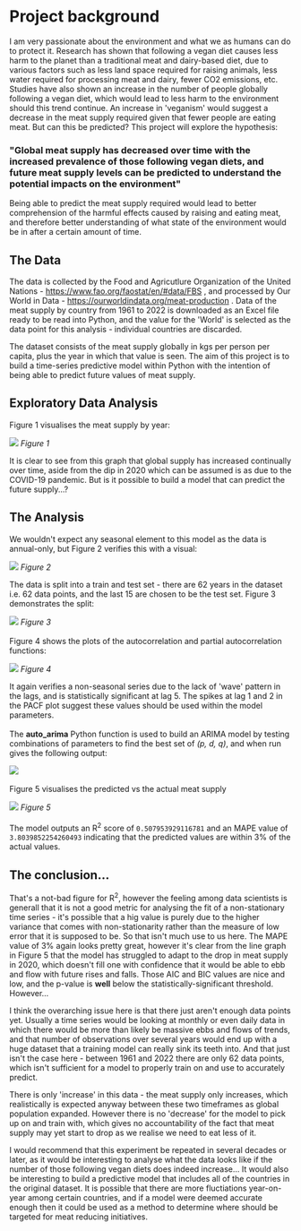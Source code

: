 # Project background

I am very passionate about the environment and what we as humans can do to protect it. Research has shown that following a vegan diet causes less harm to the planet than a traditional meat and dairy-based diet, due to various factors such as less land space required for raising animals, less water required for processing meat and dairy, fewer CO2 emissions, etc. Studies have also shown an increase in the number of people globally following a vegan diet, which would lead to less harm to the environment should this trend continue. An increase in 'veganism' would suggest a decrease in the meat supply required given that fewer people are eating meat. But can this be predicted? This project will explore the hypothesis: 

### "Global meat supply has decreased over time with the increased prevalence of those following vegan diets, and future meat supply levels can be predicted to understand the potential impacts on the environment"

Being able to predict the meat supply required would lead to better comprehension of the harmful effects caused by raising and eating meat, and therefore better understanding of what state of the environment would be in after a certain amount of time.

## The Data

The data is collected by the Food and Agricutlure Organization of the United Nations - https://www.fao.org/faostat/en/#data/FBS , and processed by Our World in Data - https://ourworldindata.org/meat-production . Data of the meat supply by country from 1961 to 2022 is downloaded as an Excel file ready to be read into Python, and the value for the 'World' is selected as the data point for this analysis - individual countries are discarded.

The dataset consists of the meat supply globally in kgs per person per capita, plus the year in which that value is seen. The aim of this project is to build a time-series predictive model within Python with the intention of being able to predict future values of meat supply. 

## Exploratory Data Analysis

Figure 1 visualises the meat supply by year:

![](assets/line_graph_meat_supply.png) 
*Figure 1*

It is clear to see from this graph that global supply has increased continually over time, aside from the dip in 2020 which can be assumed is as due to the COVID-19 pandemic. But is it possible to build a model that can predict the future supply...?

## The Analysis

We wouldn't expect any seasonal element to this model as the data is annual-only, but Figure 2 verifies this with a visual:

![](assets/decomposed_components.png)
*Figure 2*

  
The data is split into a train and test set - there are 62 years in the dataset i.e. 62 data points, and the last 15 are chosen to be the test set. Figure 3 demonstrates the split:

![](assets/train_test_split.png)
*Figure 3*
\
\
Figure 4 shows the plots of the autocorrelation and partial autocorrelation functions:

![](assets/acf_pacf_plots.png)
*Figure 4*

It again verifies a non-seasonal series due to the lack of 'wave' pattern in the lags, and is statistically significant at lag 5. The spikes at lag 1 and 2 in the PACF plot suggest these values should be used within the model parameters.
\
\
The **auto_arima** Python function is used to build an ARIMA model by testing combinations of parameters to find the best set of *(p, d, q)*, and when run gives the following output:

![](assets/sarimax_results.png)
\
\
Figure 5 visualises the predicted vs the actual meat supply

![](assets/train_test_predicted.png)
*Figure 5*
\
\
The model outputs an R<sup>2</sup> score of ``` 0.507953929116781 ``` and an MAPE value of ``` 3.8039852254260493 ``` indicating that the predicted values are within 3% of the actual values.


## The conclusion...
That's a not-bad figure for R<sup>2</sup>, however the feeling among data scientists is generall that it is not a good metric for analysing the fit of a non-stationary time series - it's possible that a hig value is purely due to the higher variance that comes with non-stationarity rather than the measure of low error that it is supposed to be. So that isn't much use to us here. The MAPE value of 3% again looks pretty great, however it's clear from the line graph in Figure 5 that the model has struggled to adapt to the drop in meat supply in 2020, which doesn't fill one with confidence that it would be able to ebb and flow with future rises and falls.
Those AIC and BIC values are nice and low, and the p-value is **well** below the statistically-significant threshold. However...

I think the overarching issue here is that there just aren't enough data points yet. Usually a time series would be looking at monthly or even daily data in which there would be more than likely be massive ebbs and flows of trends, and that number of observations over several years would end up with a huge dataset that a training model can really sink its teeth into. And that just isn't the case here - between 1961 and 2022 there are only 62 data points, which isn't sufficient for a model to properly train on and use to accurately predict.

There is only 'increase' in this data - the meat supply only increases, which realistically is expected anyway between these two timeframes as global population expanded. However there is no 'decrease' for the model to pick up on and train with, which gives no accountability of the fact that meat supply may yet start to drop as we realise we need to eat less of it.

I would recommend that this experiment be repeated in several decades or later, as it would be interesting to analyse what the data looks like if the number of those following vegan diets does indeed increase...
It would also be interesting to build a predictive model that includes all of the countries in the original dataset. It is possible that there are more fluctiations year-on-year among certain countries, and if a model were deemed accurate enough then it could be used as a method to determine where should be targeted for meat reducing initiatives.



